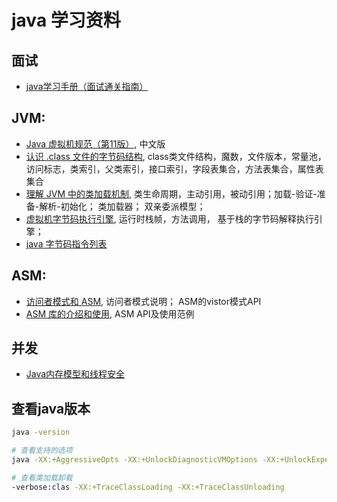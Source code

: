 <!---
markmeta_author: wongoo
markmeta_date: 2019-01-16
markmeta_title: java 学习资料
markmeta_categories: java
markmeta_tags: java
-->

# java 学习资料

## 面试
- [java学习手册（面试通关指南）](https://github.com/Snailclimb/JavaGuide)

## JVM:
- [Java 虚拟机规范（第11版）](https://github.com/waylau/java-virtual-machine-specification), 中文版
- [认识 .class 文件的字节码结构](https://www.jianshu.com/p/e5062d62a3d1), class类文件结构，魔数，文件版本，常量池，访问标志，类索引，父类索引，接口索引，字段表集合，方法表集合，属性表集合
- [理解 JVM 中的类加载机制](https://www.jianshu.com/p/0cf9aa251921), 类生命周期，主动引用，被动引用；加载-验证-准备-解析-初始化； 类加载器； 双亲委派模型；
- [虚拟机字节码执行引擎](https://www.jianshu.com/p/58f876f2e8b8), 运行时栈帧，方法调用，
基于栈的字节码解释执行引擎；
- [java 字节码指令列表](https://en.wikipedia.org/wiki/Java_bytecode_instruction_listings)

## ASM:
- [访问者模式和 ASM](https://www.jianshu.com/p/e4b8cb0b3204), 访问者模式说明； ASM的vistor模式API
- [ASM 库的介绍和使用](https://www.jianshu.com/p/905be2a9a700), ASM API及使用范例

## 并发
- [Java内存模型和线程安全](http://www.importnew.com/21245.html)


## 查看java版本

```bash
java -version

# 查看支持的选项
java -XX:+AggressiveOpts -XX:+UnlockDiagnosticVMOptions -XX:+UnlockExperimentalVMOptions -XX:+PrintFlagsFinal -version

# 查看类加载卸载
-verbose:clas -XX:+TraceClassLoading -XX:+TraceClassUnloading
```